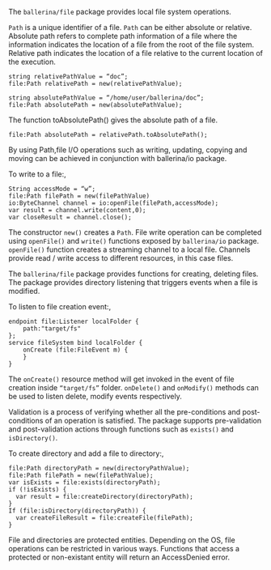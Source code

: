The `ballerina/file` package provides local file system operations. 

`Path` is a unique identifier of a file. `Path` can be either absolute or relative.  Absolute path refers to complete path information of a file where the information indicates the location of a file from the root of the file system.  Relative path indicates the location of a file relative to the current location of the execution. 
```
string relativePathValue = “doc”;
file:Path relativePath = new(relativePathValue);

string absolutePathValue = “/home/user/ballerina/doc”;
file:Path absolutePath = new(absolutePathValue);
```
The function toAbsolutePath() gives the absolute path of a file.
```
file:Path absolutePath = relativePath.toAbsolutePath();
```
By using Path,file I/O operations such as writing, updating, copying and moving can be achieved in conjunction with ballerina/io package. 

To write to a file:,
```
String accessMode = “w”;
file:Path filePath = new(filePathValue)
io:ByteChannel channel = io:openFile(filePath,accessMode);
var result = channel.write(content,0);
var closeResult = channel.close();
```
The constructor `new()` creates a `Path`. File write operation can be completed using `openFile()` and `write()` functions exposed by `ballerina/io` package. `openFile()` function creates a streaming channel to a local file. Channels provide read / write access to different resources, in this case files. 

The `ballerina/file` package provides functions for creating, deleting files. The package provides directory listening that triggers events when a file is modified. 

To listen to file creation event:,
```
endpoint file:Listener localFolder {
    path:"target/fs"
};
service fileSystem bind localFolder {
    onCreate (file:FileEvent m) {
    }
}
```
The `onCreate()` resource method will get invoked in the event of file creation inside `“target/fs”` folder. `onDelete()` and `onModify()` methods can be used to listen delete, modify events respectively.

Validation is a process of verifying whether all the pre-conditions and post-conditions of an operation is satisfied. The package supports pre-validation and post-validation actions through functions such as `exists()` and `isDirectory()`.

To create directory and add a file to directory:,
```
file:Path directoryPath = new(directoryPathValue);
file:Path filePath = new(filePathValue);
var isExists = file:exists(directoryPath);
if (!isExists) {
  var result = file:createDirectory(directoryPath);
}
If (file:isDirectory(directoryPath)) {
  var createFileResult = file:createFile(filePath);
}
```
File and directories are protected entities. Depending on the OS, file operations can be restricted in various ways. Functions that access a protected or non-existant entity will return an  AccessDenied error. 
